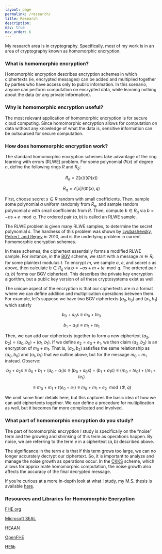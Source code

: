 ```yaml
---
layout: page
permalink: /research/
title: Research
description: 
nav: true
nav_order: 6
---
```


My research area is in cryptography. Specifically, most of my work is in an area of cryptography known as homomorphic encryption.

### What is homomorphic encryption?

Homomorphic encryption describes encryption schemes in which ciphertexts (ie, encrypted messages) can be added and multiplied together by parties who have access only to public information. In this scenario, anyone can perform computation on encrypted data, while learning nothing about the data (or any private information).

### Why is homomorphic encryption useful?

The most relevant application of homomorphic encryption is for secure cloud computing. Since homomorphic encryption allows for computation on data without any knowledge of what the data is, sensitive information can be outsourced for secure computation.

### How does homomorphic encryption work?

The standard homomorphic encryption schemes take advantage of the ring learning with errors (RLWE) problem. For some polynomial $\Phi(x)$ of degree $n$, define the following rings $R$ and $R_q$:

$$ R_n = \mathbb{Z}[x]/(\Phi (x)) $$

$$ R_q = \mathbb{Z}[x]/(\Phi (x),q) $$

First, choose secret $s \in R$ random with small coefficients. Then, sample some polynomial $a$ uniform randomly from $R_q$, and sample random polynomial $e$ with small coefficients from $R$. Then, compute $b\in R_q$ via $b= -as+e \mod q$. The ordered pair $(a,b)$ is called an RLWE sample.

The RLWE problem is given many RLWE samples, to determine the secret polynomial $s$. The hardness of this problem was shown by [Lyubashevsky, Peikert, and Regev](https://dl.acm.org/doi/10.1007/978-3-642-13190-5_1) in 2010, and is the underlying problem in current homomorphic encryption schemes.

In these schemes, the ciphertext essentially forms a modified RLWE sample. For instance, in the [BGV](https://eprint.iacr.org/2011/277) scheme, we start with a message $m \in R_t$ for some plaintext modulus $t$. To encrypt $m$, we sample $a$, $e$, and secret $s$ as above, then calculate $b\in R_q$ via $b= -as+m+te \mod q$. The ordered pair $(a,b)$ forms our BGV ciphertext. This describes the private key encryption algorithm, but a public key version of all these cryptosystems exist as well.

The unique aspect of the encryption is that our ciphertexts are in a format where we can define addition and multiplication operations between them. For example, let’s suppose we have two BGV ciphertexts $(a_0,b_0)$ and $(a_1,b_1)$ which satisfy

$$ b_0 + a_0s \equiv m_0 + te_0 $$

$$ b_1 + a_1s \equiv m_1 + te_1 $$

Then, we can add our ciphertexts together to form a new ciphertext $(a_2,b_2) = (a_0,b_0)+(a_1,b_1)$. If we define $e_2 = e_0 + e_1$, we then claim $(a_2,b_2)$ is an encryption of $m_0+m_1$. That is, $(a_2,b_2)$ satisfies the same relationship as $(a_0,b_0)$ and $(a_1,b_1)$ that we outline above, but for the message $m_0+m_1$ instead. Observe:

$$ b_2 + a_2s \equiv b_0 + b_1 + (a_0 + a_1)s \equiv (b_0 + a_0s) + (b_1 + a_1s)\equiv (m_0 + te_0) + (m_1 + te_1)$$

$$ \equiv m_0 + m_1 + t(e_0+e_1) \equiv m_0+m_1 + e_2 \mod (\Phi, q)$$

We omit some finer details here, but this captures the basic idea of how we can add ciphertexts together. We can define a procedure for multiplication as well, but it becomes far more complicated and involved.

### What part of homomorphic encryption do you study?

The part of homomorphic encryption I study is specifically on the “noise” term and the growing and shrinking of this term as operations happen. By noise, we are referring to the term $e$ in a ciphertext $(a,b)$ described above. 

The significance in the term $e$ is that if this term grows too large, we can no longer accurately decrypt our ciphertext. So, it is important to analyze and manage the noise growth as operations occur. In the [CKKS](https://eprint.iacr.org/2016/421) scheme, which allows for approximate homomorphic computation, the noise growth also affects the accuracy of the final decrypted message.

If you’re curious at a more in-depth look at what I study, my M.S. thesis is available [here](https://tigerprints.clemson.edu/all_theses/3868/).

### Resources and Libraries for Homomorphic Encryption

[FHE.org](https://fhe.org/)

[Microsoft SEAL](https://www.microsoft.com/en-us/research/project/microsoft-seal/)

[HEAAN](https://heaan.it/)

[OpenFHE](https://www.openfhe.org/)

[HElib](https://homenc.github.io/HElib/)




